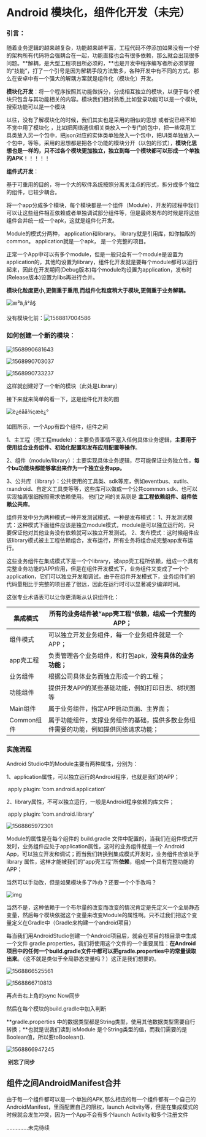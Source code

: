 #               Android 模块化，组件化开发（未完）



### 引言：

  随着业务逻辑的越来越复杂，功能越来越丰富，工程代码不停添加如果没有一个好的架构所有代码将会强耦合在一起，功能直接也会有很多依赖，那么就会出现很多问题。**解耦，是大型工程项目所必须的，**也是开发中程序编写者所必须掌握的“技能”，打了一个引号是因为解耦手段方法繁多，各种开发中有不同的方式。那么在安卓中有一个强大的解耦方案就是组件化（模块化）开发。

**模块化开发**：将一个程序按照其功能做拆分，分成相互独立的模块，以便于每个模块只包含与其功能相关的内容。模块我们相对熟悉,比如登录功能可以是一个模块,搜索功能可以是一个模块

  以往，没有了解模块化的时候，我们其实也是采用的相似的思想 或者说已经不知不觉中用了模块化 ，比如把网络通信相关类放入一个专门的包中，把一些常用工具类放入另一个包中，把json对应的实体类单独放入一个包中，把UI类单独放入一个包中，等等。采用的思想都是把各个功能的模块分开（以包的形式），**模块化思想也是一样的，只不过各个模块更加独立，独立到每一个模块都可以形成一个单独的APK**！！！！！

**组件式开发**：

基于可重用的目的，将一个大的软件系统按照分离关注点的形式，拆分成多个独立的组件，已较少耦合。

将一个app分成多个模块，每个模块都是一个组件（Module），开发的过程中我们可以让这些组件相互依赖或者单独调试部分组件等，但是最终发布的时候是将这些组件合并统一成一个apk，这就是组件化开发。

Module的模式分两种， application和library。 library就是引用库，如你抽取的common。 application就是一个apk， 是一个完整的项目。

正常一个App中可以有多个module，但是一般只会有一个module是设置为application的，其他均设置为library，组件化开发就是要每个module都可以运行起来，因此在开发期间(Debug版本)每个module均设置为application，发布时(Release版本)设置为libs再进行合并。

**模块化粒度更小,更侧重于重用,而组件化粒度稍大于模块,更侧重于业务解耦。**



![æ³ä¸å°å§](http://ww3.sinaimg.cn/large/9150e4e5gy1g739y7tw6fj206a060aa0.jpg)

没有模块化前：![1568817004586](https://s2.ax1x.com/2019/09/20/nvDJQP.png)





### 如何创建一个新的模块：

![1568990681643](https://s2.ax1x.com/2019/09/20/nvD5WR.png)



![1568990703037](https://s2.ax1x.com/2019/09/20/nvDTQx.md.png)



![1568990733237](https://s2.ax1x.com/2019/09/20/nvDoS1.png)



这样就创建好了一个新的模块（此处是Library）



接下来就来简单的看一下，这是组件化开发的图

![è¿éåå¾çæè¿°](https://img-blog.csdn.net/20180108100708094?watermark/2/text/aHR0cDovL2Jsb2cuY3Nkbi5uZXQvbWhoeW91Y29t/font/5a6L5L2T/fontsize/400/fill/I0JBQkFCMA==/dissolve/70/gravity/SouthEast)

如图所示，一个App有四个组件，组件之间

1、主工程（壳工程mudele）：主要负责事情不塞入任何具体业务逻辑，**主要用于使用组合业务组件、初始化配置和发布应用配置等操作**。

2、组件（module/library）：主要实现具体业务逻辑，尽可能保证业务独立性，**每个bu功能块都能够拿出来作为一个独立业务app。**

3、公共库（library）：公共使用的工具类、sdk等库，例如eventbus、xutils、rxandroid、自定义工具类等等，这些库可以做成一个公共common sdk、也可以实现抽离很细按照需求依赖使用。
他们之间的关系则是 **主工程依赖组件、组件依赖公共库**。



组件开发中分为两种模式一种开发测试模式、一种是发布模式：
1、开发测试模式：这种模式下面组件应该是独立module模式，module是可以独立运行的，只要保证他对其他业务没有依赖就可以独立开发测试。
2、发布模式：这时候组件应该library模式被主工程依赖组合，发布运行，所有业务将组合成完整app发布运行。

   这些业务组件在集成模式下是一个个library，被app壳工程所依赖，组成一个具有完整业务功能的APP应用，但是在组件开发模式下，业务组件又变成了一个个application，它们可以独立开发和调试，由于在组件开发模式下，业务组件们的代码量相比于完整的项目差了很远，因此在运行时可以显著减少编译时间。

这张专业术语表可以让你更清晰从认识组件化：

| 集成模式   | 所有的业务组件被“app壳工程”依赖，组成一个完整的APP；         |
| ---------- | ------------------------------------------------------------ |
| 组件模式   | 可以独立开发业务组件，每一个业务组件就是一个APP；            |
| app壳工程  | 负责管理各个业务组件，和打包apk，**没有具体的业务功能；**    |
| 业务组件   | 根据公司具体业务而独立形成一个的工程；                       |
| 功能组件   | 提供开发APP的某些基础功能，例如打印日志、树状图等            |
| Main组件   | 属于业务组件，指定APP启动页面、主界面；                      |
| Common组件 | 属于功能组件，支撑业务组件的基础，提供多数业务组件需要的功能，例如提供网络请求功能； |



### 实施流程





Android Studio中的Module主要有两种属性，分别为：

1、application属性，可以独立运行的Android程序，也就是我们的APP；

​       apply plugin: ‘com.android.application’

2、library属性，不可以独立运行，一般是Android程序依赖的库文件；

​      apply plugin: ‘com.android.library’

![1568865972301](https://s2.ax1x.com/2019/09/20/nvDtL8.md.png)

Module的属性是在每个组件的 build.gradle 文件中配置的，当我们在组件模式开发时，业务组件应处于application属性，这时的业务组件就是一个 Android App，可以独立开发和调试；而当我们转换到集成模式开发时，业务组件应该处于 library 属性，这样才能被我们的“app壳工程”所**依赖**，组成一个具有完整功能的APP；

  当然可以手动改，但是如果模块多了咋办？还要一个个手改吗？

![img](https://img.doutula.com/production/uploads/image/2018/05/31/20180531698460_qfCMJY.gif)

当然不是，这种依赖于一个布尔量的改变而改变的情况肯定是先定义一个全局静态变量，然后每个模块依据这个变量来改变Module的属性啊。只不过我们把这个变量定义在Gradle中（Gradle来构建一个android项目）

  每当我们用AndroidStudio创建一个Android项目后，就会在项目的根目录中生成一个文件 gradle.properties，我们将使用这个文件的一个重要属性：**在Android项目中的任何一个build.gradle文件中都可以把gradle.properties中的常量读取出来**。（这不就是类似于全局静态变量吗？）这正是我们想要的。

![1568866525561](https://s2.ax1x.com/2019/09/20/nvD8zt.png)



![1568866710813](https://s2.ax1x.com/2019/09/20/nvDYsf.md.png)

再点击右上角的sync Now同步

然后在每个模块的build.gradle中加入判断

**gradle.properties 中的数据类型都是String类型，使用其他数据类型需要自行转换；**也就是说我们读到 isModule 是个String类型的值，而我们需要的是Boolean值，所以要toBoolean().

![1568866947245](https://s2.ax1x.com/2019/09/20/nvDUeS.png)

​                     **别忘了同步**





## 组件之间AndroidManifest合并

由于每一个组件都可以是一个单独的APK,那么相应的每一个组件都有一个自己的AndroidManifest，里面配置自己的限权，launch Acitvity等，但是在集成模式的时候就会发生冲突，因为一个App不会有多个launch Activity和多个注册文件

..............未完待续





